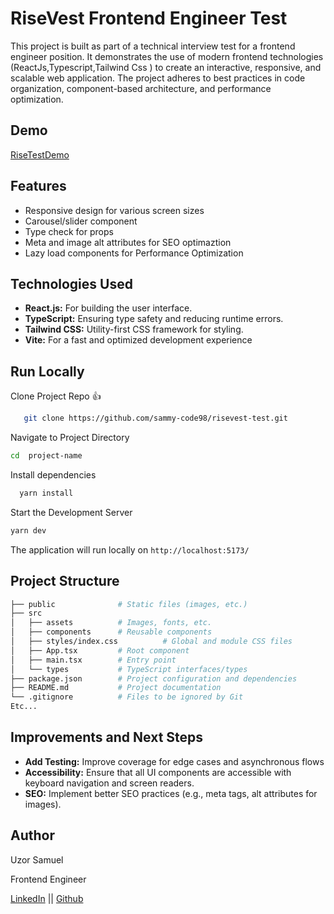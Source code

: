 # RiseVest Frontend Engineer Test

This project is built as part of a technical interview test for a frontend engineer position. It demonstrates the use of modern frontend technologies (ReactJs,Typescript,Tailwind Css ) to create an interactive, responsive, and scalable web application. The project adheres to best practices in code organization, component-based architecture, and performance optimization.


## Demo
[RiseTestDemo](https://samuel-uzor-rise-test.vercel.app/)


## Features
- Responsive design for various screen sizes
- Carousel/slider component
- Type check for props
- Meta and image alt attributes for SEO optimaztion
- Lazy load components for Performance Optimization

## Technologies Used
- **React.js:** For building the user interface.
- **TypeScript:** Ensuring type safety and reducing runtime errors.
- **Tailwind CSS:** Utility-first CSS framework for styling.
- **Vite:** For a fast and optimized development experience 


## Run Locally

Clone Project Repo 👍

```bash
   git clone https://github.com/sammy-code98/risevest-test.git 
   ```

Navigate to Project Directory
```bash
cd  project-name
```

Install dependencies 

```bash
  yarn install
  ```

  Start the Development Server

  ```bash
  yarn dev
  ```

  The application will run locally on `http://localhost:5173/`

## Project Structure
```bash
├── public              # Static files (images, etc.)
├── src
│   ├── assets          # Images, fonts, etc.
│   ├── components      # Reusable components
│   ├── styles/index.css          # Global and module CSS files
│   ├── App.tsx         # Root component
│   ├── main.tsx        # Entry point
│   └── types           # TypeScript interfaces/types
├── package.json        # Project configuration and dependencies
├── README.md           # Project documentation
└── .gitignore          # Files to be ignored by Git
Etc...

```

## Improvements and Next Steps
- **Add Testing:** Improve coverage for edge cases and asynchronous flows
- **Accessibility:** Ensure that all UI components are accessible with keyboard navigation and screen readers.
- **SEO:** Implement better SEO practices (e.g., meta tags, alt attributes for images).


## Author

Uzor Samuel

Frontend Engineer

[LinkedIn](https://www.linkedin.com/in/samuel-uzor98/) || [Github](https://github.com/sammy-code98)
